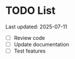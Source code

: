 # TODO List

Last updated: 2025-07-11

- [ ] Review code
- [ ] Update documentation
- [ ] Test features

<!-- Last updated: 2025-07-12 -->